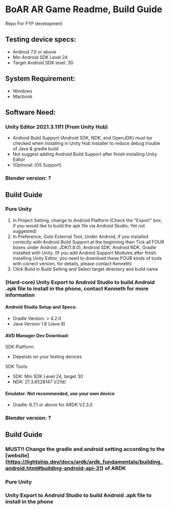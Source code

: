# BoAR AR Game Readme, Build Guide
Repo For FYP development

## Testing device specs:
- Android 7.0 or above 
- Min Android SDK Level 24
- Target Android SDK level: 30

## System Requirement:
- Windows
- Macbook

## Software Need:
### Unity Editor 2021.3.11f1 (From Unity Hub)
- Android Build Support (Android SDK, NDK, and OpenJDK) must be checked when installing in Unity Hub Installer to reduce debug trouble of Java & gradle build
- Not suggest adding Android Build Support after finish installing Unity Editor
- (Optional: iOS Support)
  
### Blender version: ?


## Build Guide
### Pure Unity
1. In Project Setting, change to Android Platform (Check the "Export" box, if you would like to build the apk file via Android Studio; Yet not suggested)
2. In Preference, Goto External Tool, Under Android, if you installed correctly with Android Build Support at the beginning then Tick all FOUR boxes under Android: JDK(1.8.0), Android SDK, Android NDK, Gradle installed with Unity. (If you add Android Support Modules after finish installing Unity Editor, you need to download these FOUR kinds of tools with correct version, for details, please contact Kenneth)
3. Click Build in Build Setting and Select target directory and build name

### (Hard-core) Unity Export to Android Studio to build Android .apk file to install in the phone, contact Kenneth for more information
#### Android Studio Setup and Specs:
- Gradle Version: > 4.2.0
- Java Version 1.8 (Java 8)

#### AVD Manager Dev Download:
SDK Platform:
- Depends on your testing devices

SDK Tools:
- SDK: Min SDK Level 24, target 30
- NDK: 21.3.6528147 (r21d)
#### Emulator: Not recommended, use your own device
- Gradle: 6.7.1 or above for ARDK V2.3.0
  
### Blender version: ?

## Build Guide
### MUST!! Change the gradle and android setting according to the [website] (https://lightship.dev/docs/ardk/ardk_fundamentals/building_android.html#building-android-api-31) of ARDK

### Pure Unity

### Unity Export to Android Studio to build Android .apk file to install in the phone
